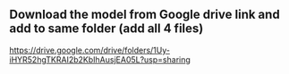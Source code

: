 ## Download the model from Google drive link and add to same folder (add all 4 files)

https://drive.google.com/drive/folders/1Uy-iHYR52hgTKRAI2b2KbIhAusjEA05L?usp=sharing

